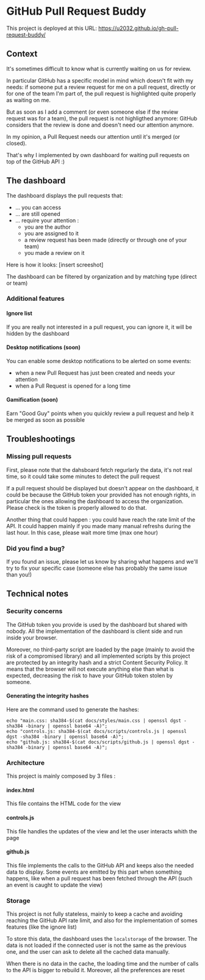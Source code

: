 # GitHub Pull Request Buddy

This project is deployed at this URL: https://u2032.github.io/gh-pull-request-buddy/

## Context

It's sometimes difficult to know what is currently waiting on us for review.

In particular GitHub has a specific model in mind which doesn't fit with my needs: if someone put a review request for me on a pull request, directly or for one of the team I'm part of, the pull request is highlighted quite properly as waiting on me.

But as soon as I add a comment (or even someone else if the review request was for a team), the pull request is not highligthed anymore: GitHub considers that the review is done and doesn't need our attention anymore.

In my opinion, a Pull Request needs our attention until it's merged (or closed).

That's why I implemented by own dashboard for waiting pull requests on top of the GitHub API :) 

## The dashboard

The dashboard displays the pull requests that: 
* ... you can access
* ... are still opened
* ... require your attention :
  * you are the author
  * you are assigned to it
  * a review request has been made (directly or through one of your team)
  * you made a review on it

Here is how it looks: 
[insert screeshot]

The dashboard can be filtered by organization and by matching type (direct or team)

### Additional features

#### Ignore list
If you are really not interested in a pull request, you can ignore it, it will be hidden by the dashboard

#### Desktop notifications (soon)

You can enable some desktop notifications to be alerted on some events:
* when a new Pull Request has just been created and needs your attention
* when a Pull Request is opened for a long time

#### Gamification (soon)

Earn "Good Guy" points when you quickly review a pull request and help it be merged as soon as possible  

## Troubleshootings

### Missing pull requests

First, please note that the dahsboard fetch regurlarly the data, it's not real time, so it could take some minutes to detect the pull request

If a pull request should be displayed but doesn't appear on the dashboard, it could be because the GitHub token your provided has not enough rights, in particular the ones allowing the dashboard to access the organization. Please check is the token is properly allowed to do that.

Another thing that could happen : you could have reach the rate limit of the API. It could happen mainly if you made many manual refreshs during the last hour. In this case, please wait more time (max one hour) 

### Did you find a bug?

If you found an issue, please let us know by sharing what happens and we'll try to fix your specific case (someone else has probably the same issue than you!)

## Technical notes

### Security concerns

The GitHub token you provide is used by the dashboard but shared with nobody. All the implementation of the dashboard is client side and run inside your browser.

Moreover, no third-party script are loaded by the page (mainly to avoid the risk of a compromised library) and all implemented scripts by this project are protected by an integrity hash and a strict Content Security Policy. 
It means that the browser will not execute anything else than what is expected, decreasing the risk to have your GitHub token stolen by someone.   

#### Generating the integrity hashes

Here are the command used to generate the hashes:
```shell
echo "main.css: sha384-$(cat docs/styles/main.css | openssl dgst -sha384 -binary | openssl base64 -A)";
echo "controls.js: sha384-$(cat docs/scripts/controls.js | openssl dgst -sha384 -binary | openssl base64 -A)";
echo "github.js: sha384-$(cat docs/scripts/github.js | openssl dgst -sha384 -binary | openssl base64 -A)";
```

### Architecture 

This project is mainly composed by 3 files :

#### index.html
This file contains the HTML code for the view

#### controls.js
This file handles the updates of the view and let the user interacts whith the page

#### github.js
This file implements the calls to the GitHub API and keeps also the needed data to display. 
Some events are emitted by this part when something happens, like when a pull request has been fetched through the API (such an event is caught to update the view)  

### Storage 

This project is not fully stateless, mainly to keep a cache and avoiding reaching the GitHub API rate limit, and also for the implementation of somes features (like the ignore list)

To store this data, the dashboard uses the `localstorage` of the browser. The data is not loaded if the connected user is not the same as the previous one, and the user can ask to delete all the cached data manually. 

When there is no data in the cache, the loading time and the number of calls to the API is bigger to rebuild it. Moreover, all the preferences are reset  